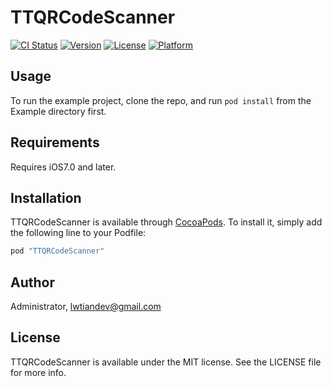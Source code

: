 # TTQRCodeScanner

[![CI Status](http://img.shields.io/travis/Administrator/TTQRCodeScanner.svg?style=flat)](https://travis-ci.org/Administrator/TTQRCodeScanner)
[![Version](https://img.shields.io/cocoapods/v/TTQRCodeScanner.svg?style=flat)](http://cocoapods.org/pods/TTQRCodeScanner)
[![License](https://img.shields.io/cocoapods/l/TTQRCodeScanner.svg?style=flat)](http://cocoapods.org/pods/TTQRCodeScanner)
[![Platform](https://img.shields.io/cocoapods/p/TTQRCodeScanner.svg?style=flat)](http://cocoapods.org/pods/TTQRCodeScanner)

## Usage

To run the example project, clone the repo, and run `pod install` from the Example directory first.

## Requirements

Requires iOS7.0 and later.

## Installation

TTQRCodeScanner is available through [CocoaPods](http://cocoapods.org). To install
it, simply add the following line to your Podfile:

```ruby
pod "TTQRCodeScanner"
```

## Author

Administrator, lwtiandev@gmail.com

## License

TTQRCodeScanner is available under the MIT license. See the LICENSE file for more info.
